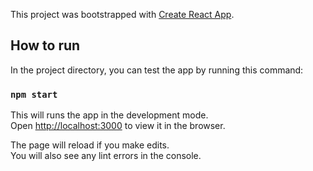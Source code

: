 This project was bootstrapped with [Create React App](https://github.com/facebook/create-react-app).

## How to run

In the project directory, you can test the app by running this command:
### `npm start`

This will runs the app in the development mode.<br />
Open [http://localhost:3000](http://localhost:3000) to view it in the browser.

The page will reload if you make edits.<br />
You will also see any lint errors in the console.